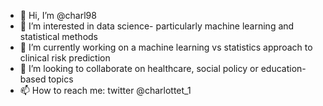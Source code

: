 - 👋 Hi, I’m @charl98
- 👀 I’m interested in data science- particularly machine learning and statistical methods
- 🌱 I’m currently working on a machine learning vs statistics approach to clinical risk prediction
- 💞️ I’m looking to collaborate on healthcare, social policy or education-based topics
- 📫 How to reach me: twitter @charlottet_1

<!---
charl98/charl98 is a ✨ special ✨ repository because its `README.md` (this file) appears on your GitHub profile.
You can click the Preview link to take a look at your changes.
--->

